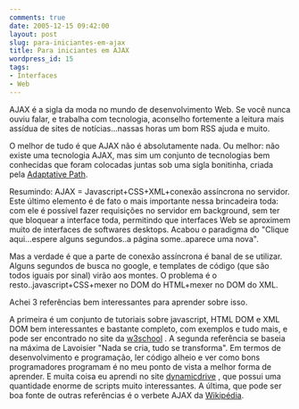```yaml
---
comments: true
date: 2005-12-15 09:42:00
layout: post
slug: para-iniciantes-em-ajax
title: Para iniciantes em AJAX
wordpress_id: 15
tags:
- Interfaces
- Web
---
```


AJAX é a sigla da moda no mundo de desenvolvimento Web. Se você nunca ouviu falar, e trabalha com tecnologia, aconselho fortemente a leitura mais assídua de sites de notícias...nassas horas um bom RSS ajuda e muito.

O melhor de tudo é que AJAX não é absolutamente nada. Ou melhor: não existe uma tecnologia AJAX, mas sim um conjunto de tecnologias bem conhecidas que foram colocadas juntas sob uma sigla bonitinha, criada pela [Adaptative Path](http://www.adaptivepath.com/publications/essays/archives/000385.php).

Resumindo: AJAX = Javascript+CSS+XML+conexão assíncrona no servidor. Este último elemento é de fato o mais importante nessa brincadeira toda:  com ele é possível fazer requisições  no servidor em background, sem ter que bloquear a interface toda, permitindo que  interfaces Web se aproximem muito de interfaces de softwares desktops. Acabou o paradigma do "Clique aqui...espere alguns segundos..a página some..aparece uma nova".

Mas a verdade é que a parte de conexão assíncrona é banal de se utilizar. Alguns segundos de busca no google, e templates de código (que são todos iguais por sinal) virão aos montes. O problema é o resto..javascript+CSS+mexer no DOM do HTML+mexer no DOM do XML.

Achei 3 referências bem interessantes para aprender sobre isso.

A primeira é um conjunto de tutoriais  sobre javascript, HTML DOM e XML DOM bem interessantes e bastante completo, com  exemplos e tudo mais, e pode ser encontrado no site da [w3school](http://www.w3schools.com/)  .
A segunda referência se baseia na máxima de Lavoisier "Nada se cria, tudo se transforma". Em termos de desenvolvimento e programação, ler código alheio e ver como bons programadores programam é no meu ponto de vista a melhor forma de aprender. E muita coisa eu aprendi no site [dynamicdrive](http://www.dynamicdrive.com/) , que possui uma quantidade enorme de scripts muito interessantes. A última,  que pode ser boa fonte de outras referências é o verbete AJAX da [Wikipédia](http://en.wikipedia.org/wiki/AJAX).
